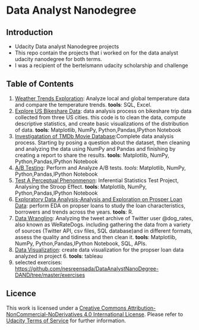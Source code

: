 # Data Analyst Nanodegree

## Introduction
* Udacity Data analyst Nanodegree projects
* This repo contain the projects that i worked on for the data analyst udacity nanodegree for both terms.
* I was a recipient of the bertelsmann udacity scholarship and challenge

## Table of Contents
1. [Weather Trends Exploration](https://github.com/nesreensada/DataAnalystNanoDegree-DAND/tree/master/Project%201%20-%20Explore%20Weather%20Trends): Analyze local and global temperature data and compare the temperature trends. **tools**: SQL, Excel. 
2. [Explore US Bikeshare Data](https://github.com/nesreensada/DataAnalystNanoDegree-DAND/tree/master/Project%202%20-%20Explore%20US%20Bikeshare%20Data): data analysis process on bikeshare trip data collected from three US cities. this code is to clean the data, compute descriptive statistics, and create basic visualizations of the distribution of data. **tools**: Matplotlib, NumPy, Python,Pandas,IPython Notebook
3. [Investigatation of TMDb Movie Database](https://github.com/nesreensada/DataAnalystNanoDegree-DAND/tree/master/Project%203%20-%20Investigate%20a%20Dataset):Complete data analysis process. Starting by posing a question about the dataset, then cleaning and analyzing the data using NumPy and Pandas and finishing by creating a report to share the results. **tools**: Matplotlib, NumPy, Python,Pandas,IPython Notebook
4. [A/B Testing](https://github.com/nesreensada/DataAnalystNanoDegree-DAND/tree/master/Project%204%20-%20Analyaze%20A_B%20Test%20Results): Perform and Analyze A/B tests. _tools_: Matplotlib, NumPy, Python,Pandas,IPython Notebook
5. [Test A Perceptual Phenonmenon](https://github.com/nesreensada/DataAnalystNanoDegree-DAND/tree/master/Project%205%20-%20Test%20a%20Perceptual%20Phenomenon): Inferential Statistics Test Project, Analysing the Stroop Effect. **tools**: Matplotlib, NumPy, Python,Pandas,IPython Notebook
6. [Exploratory Data Analysis-Analysis and Exploration on Prosper Loan Data](https://github.com/nesreensada/DataAnalystNanoDegree-DAND/tree/master/Project%206%20-%20Exploratory%20Data%20Analysis): perform EDA on propser loans to study the loan characteristics, borrowers and trends across the years. **tools**: R.
7. [Data Wrangling](https://github.com/nesreensada/DataAnalystNanoDegree-DAND/tree/master/Project%207%20-%20Wrangle%20and%20Analyze%20Data): Analyzing the tweet archive of Twitter user @dog_rates, also known as WeRateDogs. including gathering the data from a variety of sources (Twitter API, csv files, SQL database)and in different formats, assess the quality and tidiness and then clean it. **tools**: Matplotlib, NumPy, Python,Pandas,IPython Notebook, SQL, APIs.
8. [Data Visualization](https://github.com/nesreensada/DataAnalystNanoDegree-DAND/tree/master/Project%208%20-%20Data%20Story%20Telling): create data visualization for the propser loan data analyzed in project 6. **tools**: tableau
9. selected exercises:  https://github.com/nesreensada/DataAnalystNanoDegree-DAND/tree/master/exercises
## Licence 
This work is licensed under a [Creative Commons Attribution-NonCommercial-NoDerivatives 4.0 International License](https://creativecommons.org/licenses/by-nc-nd/4.0/). Please refer to [Udacity Terms of Service](https://www.udacity.com/legal) for further information.
